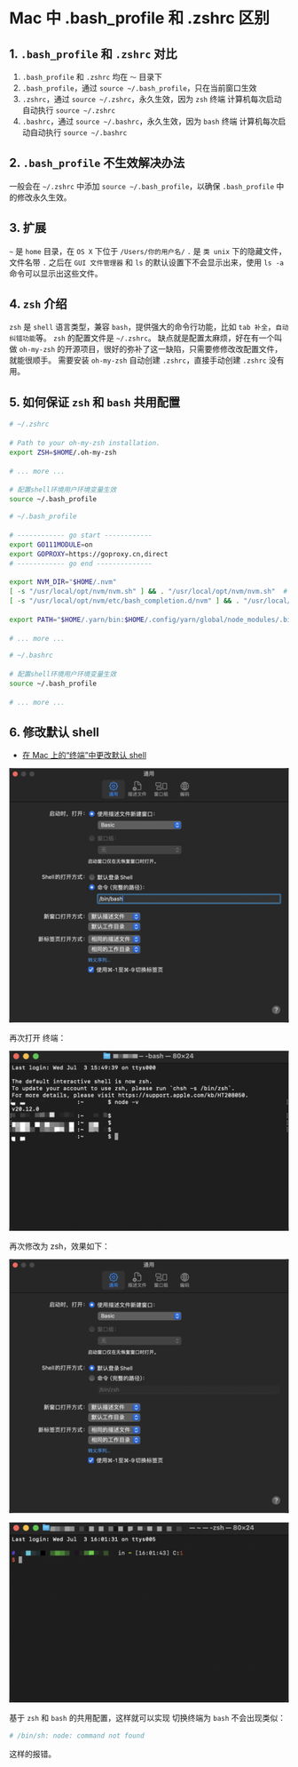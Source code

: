 # Mac 中 .bash_profile 和 .zshrc 区别

## 1. `.bash_profile` 和 `.zshrc` 对比

1. `.bash_profile` 和 `.zshrc` 均在 `～` 目录下
2. `.bash_profile`，通过 `source ~/.bash_profile`，只在当前窗口生效
3. `.zshrc`，通过 `source ~/.zshrc`，永久生效，因为 `zsh` 终端 计算机每次启动自动执行 `source ~/.zshrc`
4. `.bashrc`，通过 `source ~/.bashrc`，永久生效，因为 `bash` 终端 计算机每次启动自动执行 `source ~/.bashrc`

## 2. `.bash_profile` 不生效解决办法

一般会在 `~/.zshrc` 中添加 `source ~/.bash_profile`，以确保 `.bash_profile` 中的修改永久生效。

## 3. 扩展

`~` 是 `home` 目录，在 `OS X` 下位于 `/Users/你的用户名/`
`.` 是 `类 unix` 下的隐藏文件，文件名带 `.` 之后在 `GUI 文件管理器` 和 `ls` 的默认设置下不会显示出来，使用 `ls -a` 命令可以显示出这些文件。

## 4. `zsh` 介绍

`zsh` 是 `shell` 语言类型，兼容 `bash`，提供强大的命令行功能，比如 `tab 补全`，`自动纠错功能`等。
`zsh` 的配置文件是 `~/.zshrc`。
缺点就是配置太麻烦，好在有一个叫做 `oh-my-zsh` 的开源项目，很好的弥补了这一缺陷，只需要修修改改配置文件，就能很顺手。
需要安装 `oh-my-zsh` 自动创建 `.zshrc`，直接手动创建 `.zshrc` 没有用。

## 5. 如何保证 `zsh` 和 `bash` 共用配置

```bash
# ~/.zshrc

# Path to your oh-my-zsh installation.
export ZSH=$HOME/.oh-my-zsh

# ... more ...

# 配置shell环境用户环境变量生效
source ~/.bash_profile
```

```bash
# ~/.bash_profile

# ------------ go start ------------
export GO111MODULE=on
export GOPROXY=https://goproxy.cn,direct
# ------------ go end --------------

export NVM_DIR="$HOME/.nvm"
[ -s "/usr/local/opt/nvm/nvm.sh" ] && . "/usr/local/opt/nvm/nvm.sh"  # This loads nvm
[ -s "/usr/local/opt/nvm/etc/bash_completion.d/nvm" ] && . "/usr/local/opt/nvm/etc/bash_completion.d/nvm"  # This loads nvm bash_completion

export PATH="$HOME/.yarn/bin:$HOME/.config/yarn/global/node_modules/.bin:$PATH"

# ... more ...
```

```bash
# ~/.bashrc

# 配置shell环境用户环境变量生效
source ~/.bash_profile

# ... more ...
```

## 6. 修改默认 shell

- [在 Mac 上的“终端”中更改默认 shell](https://support.apple.com/zh-cn/guide/terminal/trml113/mac)

![](./images/001_修改shell.png)

再次打开 终端：

![](./images/002_bash终端.png)

再次修改为 zsh，效果如下：

![](./images/003_修改为默认shell.png)

![](./images/004_查看效果.png)

基于 `zsh` 和 `bash` 的共用配置，这样就可以实现 切换终端为 `bash` 不会出现类似：

```bash
# /bin/sh: node: command not found
```

这样的报错。
